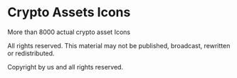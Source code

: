 # Crypto Assets Icons

More than 8000 actual crypto asset Icons

All rights reserved. This material may not be published, broadcast, rewritten or redistributed.

Copyright by us and all rights reserved.